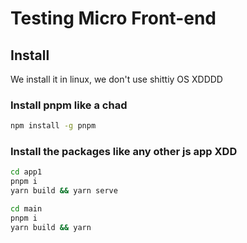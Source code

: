# Testing Micro Front-end

## Install
We install it in linux, we don't use shittiy OS XDDDD


### Install pnpm like a chad

```sh
npm install -g pnpm
```
### Install the packages like any other js app XDD
```sh
cd app1
pnpm i
yarn build && yarn serve
```

```sh
cd main 
pnpm i
yarn build && yarn 
```